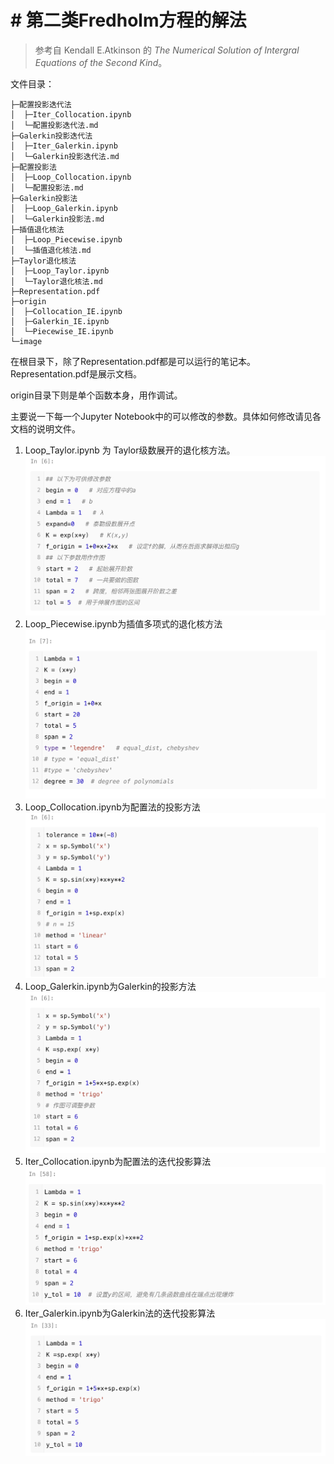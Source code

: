 # # 第二类Fredholm方程的解法

> 参考自 Kendall E.Atkinson 的 *The Numerical Solution of Intergral Equations of the Second Kind*。

文件目录：

```
├─配置投影迭代法
│  ├─Iter_Collocation.ipynb
│  └─配置投影迭代法.md
├─Galerkin投影迭代法
│  ├─Iter_Galerkin.ipynb
│  └─Galerkin投影迭代法.md
├─配置投影法
│  ├─Loop_Collocation.ipynb
│  └─配置投影法.md
├─Galerkin投影法
│  ├─Loop_Galerkin.ipynb
│  └─Galerkin投影法.md
├─插值退化核法
│  ├─Loop_Piecewise.ipynb
│  └─插值退化核法.md
├─Taylor退化核法
│  ├─Loop_Taylor.ipynb
│  └─Taylor退化核法.md
├─Representation.pdf
├─origin 
│  ├─Collocation_IE.ipynb
│  ├─Galerkin_IE.ipynb
│  └─Piecewise_IE.ipynb
└─image
```

在根目录下，除了Representation.pdf都是可以运行的笔记本。Representation.pdf是展示文档。

origin目录下则是单个函数本身，用作调试。

主要说一下每一个Jupyter Notebook中的可以修改的参数。具体如何修改请见各文档的说明文件。

1. Loop_Taylor.ipynb 为 Taylor级数展开的退化核方法。![1640070314359.png](image/READMDE/1640070314359.png)
2. Loop_Piecewise.ipynb为插值多项式的退化核方法![1640070667714.png](image/READMDE/1640070667714.png)
3. Loop_Collocation.ipynb为配置法的投影方法![1640070824157.png](image/READMDE/1640070824157.png)
4. Loop_Galerkin.ipynb为Galerkin的投影方法![1640070924255.png](image/READMDE/1640070924255.png)
5. Iter_Collocation.ipynb为配置法的迭代投影算法![1640070987892.png](image/READMDE/1640070987892.png)
6. Iter_Galerkin.ipynb为Galerkin法的迭代投影算法![1640071068390.png](image/READMDE/1640071068390.png)
